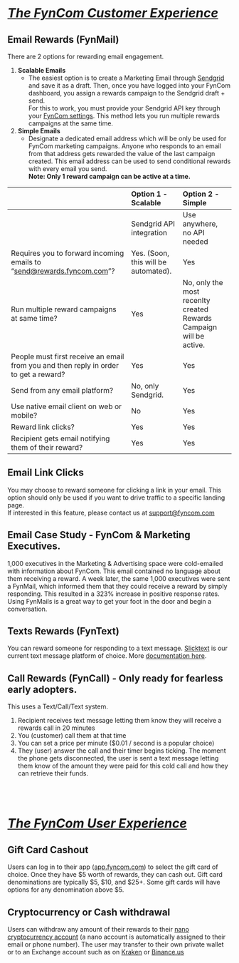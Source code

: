 # <u>_The FynCom Customer Experience_</u>

## Email Rewards (FynMail)

There are 2 options for rewarding email engagement.

1. **Scalable Emails**
   * The easiest option is to create a Marketing Email through [Sendgrid](https://sendgrid.com/) and save it as a draft. Then, once you have logged into your FynCom 
    dashboard, you assign a rewards campaign to the Sendgrid draft + send. <br>
    For this to work, you must provide your Sendgrid API key through your [FynCom settings](https://dashboard.fyncom.com/settings). This method lets you run 
multiple rewards campaigns at the same time.
2. **Simple Emails**
   * Designate a dedicated email address which will be only be used for FynCom marketing campaigns. Anyone who responds to an email from that address gets 
    rewarded the value of the last campaign created. This email address can be used to send conditional rewards with every email you send. <br>
**Note: Only 1 reward campaign can be active at a time.**

|                                                                                      | Option 1 - Scalable                  | Option 2 - Simple                                                   |
|:-------------------------------------------------------------------------------------|:-------------------------------------|:--------------------------------------------------------------------|
|                                                                                      | Sendgrid API integration             | Use anywhere, no API needed                                         |
| Requires you to forward incoming emails to “send@rewards.fyncom.com”?                   | Yes. (Soon, this will be automated). | Yes                                                                 |
| Run multiple reward campaigns at same time?                                          | Yes                                  | No, only the most recenlty created Rewards Campaign will be active. |
| People must first receive an email from you and then reply in order to get a reward? | Yes                                  | Yes                                                                 |
| Send from any email platform?                                                        | No, only Sendgrid.                   | Yes                                                                 |
| Use native email client on web or mobile?                                            | No                                   | Yes                                                                 |
| Reward link clicks?                                                                  | Yes                                  | Yes                                                                 |
| Recipient gets email notifying them of their reward?                                 | Yes                                  | Yes                                                                 |


## Email Link Clicks

You may choose to reward someone for clicking a link in your email. This option should only be used if you want to drive traffic to a specific landing page. <br>
If interested in this feature, please contact us at support@fyncom.com

## Email Case Study - FynCom &amp; Marketing Executives.

1,000 executives in the Marketing &amp; Advertising space were cold-emailed with information about FynCom. This email contained no language about them 
receiving a reward. A week later, the same 1,000 executives were sent a FynMail, which informed them that they could receive a reward by simply responding. 
This resulted in a 323% increase in positive response rates. Using FynMails is a great way to get your foot in the door and begin a conversation.

## Texts Rewards (FynText)

You can reward someone for responding to a text message. [Slicktext](https://www.slicktext.com/) is our current text message platform of choice. 
More [documentation here](https://docs.google.com/document/d/1g6aD-PduabC7FffhTBFVFvFJe6detAaC3X18RikApj4/edit?usp=sharing).

## Call Rewards (FynCall) - Only ready for fearless early adopters.

This uses a Text/Call/Text system.

1. Recipient receives text message letting them know they will receive a rewards call in 20 minutes
2. You (customer) call them at that time
3. You can set a price per minute ($0.01 / second is a popular choice)
4. They (user) answer the call and their timer begins ticking. The moment the phone gets disconnected, the user is sent a text message letting them know of 
the amount they were paid for this cold call and how they can retrieve their funds.

<br><br>

# <u>_The FynCom User Experience_</u>

## Gift Card Cashout

Users can log in to their app ([app.fyncom.com](https://app.fyncom.com/)) to select the gift card of choice. Once they have $5 worth of rewards, 
they can cash out. Gift card denominations are typically $5, $10, and $25+. Some gift cards will have options for any denomination above $5.

## Cryptocurrency or Cash withdrawal

Users can withdraw any amount of their rewards to their [nano cryptocurrency account](https://nano.org/) (a nano account is automatically assigned to
their email or phone number). The user may transfer to their own private wallet or to an Exchange account such as on [Kraken](https://www.kraken.com/) or [Binance.us](https://www.binance.us/en/home)
